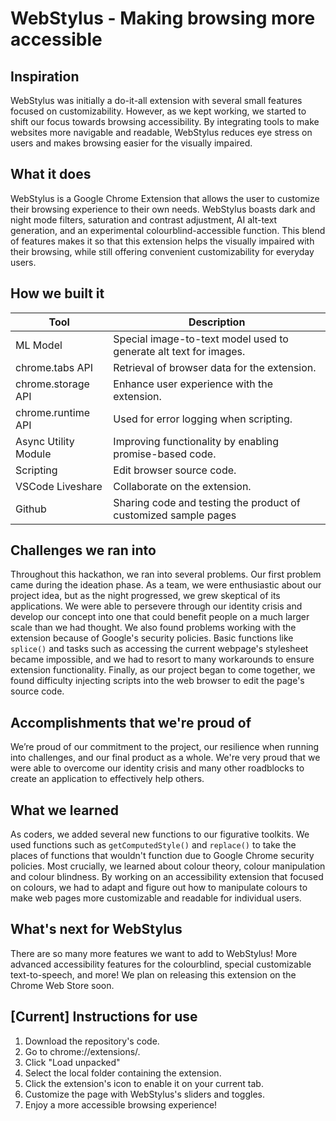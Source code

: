 # WebStylus - Making browsing more accessible

## Inspiration
WebStylus was initially a do-it-all extension with several small features focused on customizability. However, as we kept working, we started to shift our focus towards browsing accessibility. By integrating tools to make websites more navigable and readable, WebStylus reduces eye stress on users and makes browsing easier for the visually impaired.
## What it does
WebStylus is a Google Chrome Extension that allows the user to customize their browsing experience to their own needs. WebStylus boasts dark and night mode filters, saturation and contrast adjustment, AI alt-text generation, and an experimental colourblind-accessible function. This blend of features makes it so that this extension helps the visually impaired with their browsing, while still offering convenient customizability for everyday users.
## How we built it
| Tool | Description |
| ----------- | ----------- |
| ML Model | Special image-to-text model used to generate alt text for images. |
| chrome.tabs API | Retrieval of browser data for the extension. |
| chrome.storage API | Enhance user experience with the extension. |
| chrome.runtime API | Used for error logging when scripting. |
| Async Utility Module | Improving functionality by enabling promise-based code. |
| Scripting | Edit browser source code. |
| VSCode Liveshare | Collaborate on the extension. |
| Github | Sharing code and testing the product of customized sample pages |
## Challenges we ran into
Throughout this hackathon, we ran into several problems. 
Our first problem came during the ideation phase. As a team, we were enthusiastic about our project idea, but as the night progressed, we grew skeptical of its applications. We were able to persevere through our identity crisis and develop our concept into one that could benefit people on a much larger scale than we had thought.
We also found problems working with the extension because of Google's security policies. Basic functions like `splice()` and tasks such as accessing the current webpage's stylesheet became impossible, and we had to resort to many workarounds to ensure extension functionality.
Finally, as our project began to come together, we found difficulty injecting scripts into the web browser to edit the page's source code. 
## Accomplishments that we're proud of
We’re proud of our commitment to the project, our resilience when running into challenges, and our final product as a whole. We're very proud that we were able to overcome our identity crisis and many other roadblocks to create an application to effectively help others. 
## What we learned
As coders, we added several new functions to our figurative toolkits. We used functions such as `getComputedStyle()` and `replace()` to take the places of functions that wouldn't function due to Google Chrome security policies.
Most crucially, we learned about colour theory, colour manipulation and colour blindness. By working on an accessibility extension that focused on colours, we had to adapt and figure out how to manipulate colours to make web pages more customizable and readable for individual users.
## What's next for WebStylus
There are so many more features we want to add to WebStylus! More advanced accessibility features for the colourblind, special customizable text-to-speech, and more! We plan on releasing this extension on the Chrome Web Store soon.

## [Current] Instructions for use
1. Download the repository's code.
2. Go to chrome://extensions/.
3. Click "Load unpacked"
4. Select the local folder containing the extension.
5. Click the extension's icon to enable it on your current tab.
6. Customize the page with WebStylus's sliders and toggles.
7. Enjoy a more accessible browsing experience!

